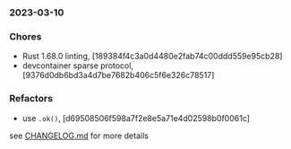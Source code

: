### 2023-03-10

### Chores
+ Rust 1.68.0 linting, [189384f4c3a0d4480e2fab74c00ddd559e95cb28]
+ devcontainer sparse protocol, [9376d0db6bd3a4d7be7682b406c5f6e326c78517]

### Refactors
+ use `.ok()`, [d69508506f598a7f2e8e5a71e4d02598b0f0061c]


see <a href='https://github.com/mrjackwills/mealpedant_backup_pi/blob/main/CHANGELOG.md'>CHANGELOG.md</a> for more details
